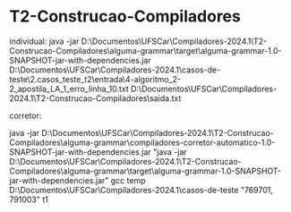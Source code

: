 # T2-Construcao-Compiladores

individual:
java -jar D:\Documentos\UFSCar\Compiladores-2024.1\T2-Construcao-Compiladores\alguma-grammar\target\alguma-grammar-1.0-SNAPSHOT-jar-with-dependencies.jar D:\Documentos\UFSCar\Compiladores-2024.1\casos-de-teste\2.casos_teste_t2\entrada\4-algoritmo_2-2_apostila_LA_1_erro_linha_10.txt D:\Documentos\UFSCar\Compiladores-2024.1\T2-Construcao-Compiladores\saida.txt


corretor:

java -jar D:\Documentos\UFSCar\Compiladores-2024.1\T2-Construcao-Compiladores\alguma-grammar\compiladores-corretor-automatico-1.0-SNAPSHOT-jar-with-dependencies.jar "java -jar D:\Documentos\UFSCar\Compiladores-2024.1\T2-Construcao-Compiladores\alguma-grammar\target\alguma-grammar-1.0-SNAPSHOT-jar-with-dependencies.jar" gcc temp D:\Documentos\UFSCar\Compiladores-2024.1\casos-de-teste "769701, 791003" t1
